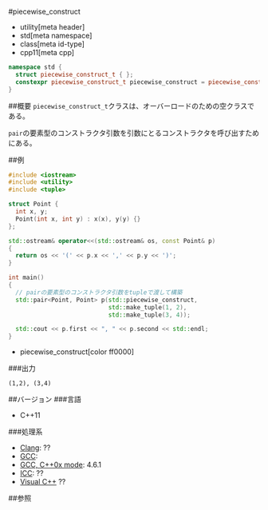 #piecewise_construct
* utility[meta header]
* std[meta namespace]
* class[meta id-type]
* cpp11[meta cpp]

```cpp
namespace std {
  struct piecewise_construct_t { };
  constexpr piecewise_construct_t piecewise_construct = piecewise_construct_t();
}
```

##概要
`piecewise_construct_t`クラスは、オーバーロードのための空クラスである。

`pair`の要素型のコンストラクタ引数を引数にとるコンストラクタを呼び出すためにある。


##例
```cpp
#include <iostream>
#include <utility>
#include <tuple>

struct Point {
  int x, y;
  Point(int x, int y) : x(x), y(y) {}
};

std::ostream& operator<<(std::ostream& os, const Point& p)
{
  return os << '(' << p.x << ',' << p.y << ')';
}

int main()
{
  // pairの要素型のコンストラクタ引数をtupleで渡して構築
  std::pair<Point, Point> p(std::piecewise_construct,
                            std::make_tuple(1, 2),
                            std::make_tuple(3, 4));

  std::cout << p.first << ", " << p.second << std::endl;
}
```
* piecewise_construct[color ff0000]

###出力
```
(1,2), (3,4)
```

##バージョン
###言語
- C++11

###処理系
- [Clang](/implementation.md#clang): ??
- [GCC](/implementation.md#gcc): 
- [GCC, C++0x mode](/implementation.md#gcc): 4.6.1
- [ICC](/implementation.md#icc): ??
- [Visual C++](/implementation.md#visual_cpp) ??


##参照
